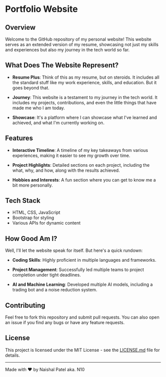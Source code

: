 # Portfolio Website

## Overview

Welcome to the GitHub repository of my personal website! This website serves as an extended version of my resume, showcasing not just my skills and experiences but also my journey in the tech world so far. 

## What Does The Website Represent?

- **Resume Plus**: Think of this as my resume, but on steroids. It includes all the standard stuff like my work experience, skills, and education. But it goes beyond that.
  
- **Journey**: This website is a testament to my journey in the tech world. It includes my projects, contributions, and even the little things that have made me who I am today.

- **Showcase**: It's a platform where I can showcase what I've learned and achieved, and what I'm currently working on.

## Features

- **Interactive Timeline**: A timeline of my key takeaways from various experiences, making it easier to see my growth over time.

- **Project Highlights**: Detailed sections on each project, including the what, why, and how, along with the results achieved.

- **Hobbies and Interests**: A fun section where you can get to know me a bit more personally.

## Tech Stack

- HTML, CSS, JavaScript
- Bootstrap for styling
- Various APIs for dynamic content

## How Good Am I?

Well, I'll let the website speak for itself. But here's a quick rundown:

- **Coding Skills**: Highly proficient in multiple languages and frameworks.
  
- **Project Management**: Successfully led multiple teams to project completion under tight deadlines.
  
- **AI and Machine Learning**: Developed multiple AI models, including a trading bot and a noise reduction system.

## Contributing

Feel free to fork this repository and submit pull requests. You can also open an issue if you find any bugs or have any feature requests.

## License

This project is licensed under the MIT License - see the [LICENSE.md](LICENSE.md) file for details.

---

Made with :heart: by Naishal Patel aka. N10
